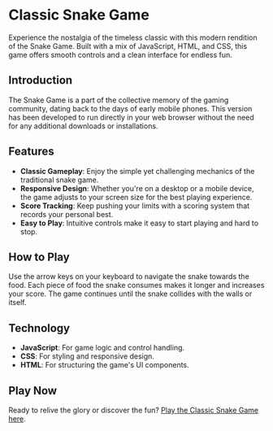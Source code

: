 # Classic Snake Game

Experience the nostalgia of the timeless classic with this modern rendition of the Snake Game. Built with a mix of JavaScript, HTML, and CSS, this game offers smooth controls and a clean interface for endless fun.

## Introduction

The Snake Game is a part of the collective memory of the gaming community, dating back to the days of early mobile phones. This version has been developed to run directly in your web browser without the need for any additional downloads or installations.

## Features

- **Classic Gameplay**: Enjoy the simple yet challenging mechanics of the traditional snake game.
- **Responsive Design**: Whether you're on a desktop or a mobile device, the game adjusts to your screen size for the best playing experience.
- **Score Tracking**: Keep pushing your limits with a scoring system that records your personal best.
- **Easy to Play**: Intuitive controls make it easy to start playing and hard to stop.

## How to Play

Use the arrow keys on your keyboard to navigate the snake towards the food. Each piece of food the snake consumes makes it longer and increases your score. The game continues until the snake collides with the walls or itself.

## Technology

- **JavaScript**: For game logic and control handling.
- **CSS**: For styling and responsive design.
- **HTML**: For structuring the game's UI components.

## Play Now

Ready to relive the glory or discover the fun? [Play the Classic Snake Game here](https://shashwatpathak98.github.io/Snake-Game/).

